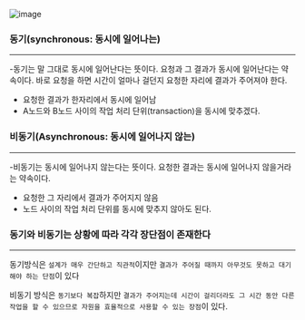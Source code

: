 
![image](https://img1.daumcdn.net/thumb/R1280x0/?scode=mtistory2&fname=https%3A%2F%2Fblog.kakaocdn.net%2Fdn%2F6hdim%2Fbtrhc0Ew8Ro%2F7F44ZoiFaaJudWAhFrGZH0%2Fimg.jpg)

### 동기(synchronous: 동시에 일어나는)
---
-동기는 말 그대로 동시에 일어난다는 뜻이다. 요청과 그 결과가 동시에 일어난다는 약속이다. 바로 요청을 하면 시간이 얼마나 걸던지 요청한 자리에 결과가 주어져야 한다.
- 요청한 결과가 한자리에서 동시에 일어남
- A노드와 B노드 사이의 작업 처리 단위(transaction)을 동시에 맞추겠다.

### 비동기(Asynchronous: 동시에 일어나지 않는)
---
-비동기는 동시에 일어나지 않는다는 뜻이다. 요청한 결과는 동시에 일어나지 않을거라는 약속이다.
- 요청한 그 자리에서 결과가 주어지지 않음
- 노드 사이의 작업 처리 단위를 동시에 맞추지 않아도 된다.

### 동기와 비동기는 상황에 따라 각각 장단점이 존재한다
---
동기방식은 `설계가 매우 간단하고 직관적`이지만 `결과가 주어질 때까지 아무것도 못하고 대기해야 하는 단점`이 있다

비동기 방식은 `동기보다 복잡`하지만 `결과가 주어지는데 시간이 걸리더라도 그 시간 동안 다른 작업을 할 수 있으므로 자원을 효율적으로 사용할 수 있는 장점`이 있다.


